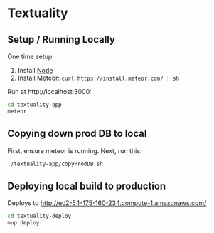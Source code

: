 Textuality
==========

Setup / Running Locally
-----------------------
One time setup:

1. Install [Node](http://nodejs.org/)
2. Install Meteor: `curl https://install.meteor.com/ | sh`

Run at http://localhost:3000:
```bash
cd textuality-app
meteor
```

Copying down prod DB to local
-----------------------------
First, ensure meteor is running. Next, run this:

```bash
./textuality-app/copyProdDB.sh
```

Deploying local build to production
-----------------------------------
Deploys to http://ec2-54-175-160-234.compute-1.amazonaws.com/

```bash
cd textuality-deploy
mup deploy
```